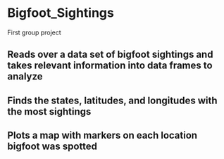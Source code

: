 # Bigfoot_Sightings
 First group project

## Reads over a data set of bigfoot sightings and takes relevant information into data frames to analyze
## Finds the states, latitudes, and longitudes with the most sightings
## Plots a map with markers on each location bigfoot was spotted
